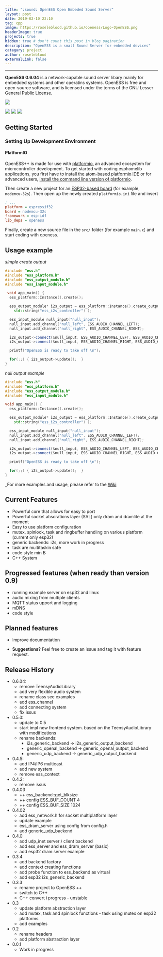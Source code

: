 ```yaml
---
title: ":sound: OpenESS Open Embeded Sound Server"
layout: post
date: 2019-02-10 22:10
tag: cpp
image: https://roseleblood.github.io/openess/Logo-OpenESS.png
headerImage: true
projects: true
hidden: true # don't count this post in blog pagination
description: "OpenESS is a small Sound Server for embedded devices"
category: project
author: roseleblood
externalLink: false
---
```


---


**OpenESS 0.6.04**   is a network-capable sound server libary mainly for embedded systems and other operatins systems.
OpenESS is free and open-source software, and is licensed under the terms of the GNU Lesser General Public License.

<a href="https://www.codacy.com/app/RoseLeBlood/openess?utm_source=github.com&amp;utm_medium=referral&amp;utm_content=RoseLeBlood/openess&amp;utm_campaign=Badge_Grade"><img src="https://api.codacy.com/project/badge/Grade/4f0ba2c68a904b8da2f1d45d5f3596d4"/></a>

<img src="https://img.shields.io/github/license/RoseLeBlood/Openess.svg"/>
<img src="https://img.shields.io/github/last-commit/roseleblood/openess.svg"/>
<a href="https://twittercom/padersophia">
<img src="https://img.shields.io/twitter/follow/padersophia.svg"></a>


## Getting Started

### Setting Up Development Environment

#### PlatformIO

OpenESS++ is made for use with [platformio](http://platformio.org/), an advanced ecosystem for microcontroller
development. To get started with coding esphomelib applications, you first have to
[install the atom-based platformio IDE](http://platformio.org/platformio-ide) or for advanced users,
[install the command line version of platformio](http://docs.platformio.org/en/latest/installation.html).

Then create a new project for an [ESP32-based board](http://docs.platformio.org/en/latest/platforms/espressif32.html#boards)
(for example, `nodemcu-32s`). Then open up the newly created `platformio.ini` file and insert

```ini
; ...
platform = espressif32
board = nodemcu-32s
framework = esp-idf
lib_deps = openess
```
Finally, create a new source file in the `src/` folder (for example `main.c`) and start coding with openess.

## Usage example

_simple create output_
```cpp
#include "ess.h"
#include "ess_platform.h"
#include "ess_output_module.h"
#include "ess_input_module.h"

 void app_main() {
  ess_platform::Instance().create();

  ess_output_module* i2s_output = ess_platform::Instance().create_output(ESS_OUTPUT_GENERIC_I2S,
    std::string("ess_i2s_controller") );

  ess_input_module null_input("null_input");
  null_input.add_channel("null_left", ESS_AUDIO_CHANNEL_LEFT);
  null_input.add_channel("null_right", ESS_AUDIO_CHANNEL_RIGHT);

  i2s_output->connect(&null_input, ESS_AUDIO_CHANNEL_LEFT, ESS_AUDIO_CHANNEL_RIGHT);
  i2s_output->connect(&null_input, ESS_AUDIO_CHANNEL_RIGHT, ESS_AUDIO_CHANNEL_LEFT);

  printf("OpenESS is ready to take off \n");

  for(;;) { i2s_output->update();  }
}

```

_null output example_
```cpp
#include "ess.h"
#include "ess_platform.h"
#include "ess_output_module.h"
#include "ess_input_module.h"

void app_main() {
  ess_platform::Instance().create();

  ess_output_module* i2s_output = ess_platform::Instance().create_output(ESS_OUTPUT_GENERIC_I2S,
    std::string("ess_i2s_controller") );

  ess_input_module null_input("null_input");
  null_input.add_channel("null_left", ESS_AUDIO_CHANNEL_LEFT);
  null_input.add_channel("null_right", ESS_AUDIO_CHANNEL_RIGHT);

  i2s_output->connect(&null_input, ESS_AUDIO_CHANNEL_LEFT, ESS_AUDIO_CHANNEL_RIGHT);
  i2s_output->connect(&null_input, ESS_AUDIO_CHANNEL_RIGHT, ESS_AUDIO_CHANNEL_LEFT);

  printf("OpenESS is ready to take off \n");

  for(;;) { i2s_output->update();  }
}

```
_For more examples and usage, please refer to the [Wiki][wiki]

## Current Features

* Powerful core that allows for easy to port
* Powerful socket abscrations layer (SAL) only dram and dramlite at the moment
* Easy to use platform configuration
* mutex, spinlock, task and ringbuffer handling on various platform (current only esp32)
* generic backends:  i2s, more work in progress
* task are multitaskin safe
* code style min B
* C++ System

## Progressed features (when ready than version 0.9)

* running example server on esp32 and linux
* audio mixing from multiple clients
* MQTT status upport and logging
* mDNS
* code style

## Planned features

* Improve documentation

* **Suggestions?** Feel free to create an issue and tag it with feature request.


## Release History
* 0.6.04:
  - remove TeensyAudioLibrary
  - add very flexible audio system
  - rename class see examples
  - add ess_channel
  - add connecting system
  - fix issus
* 0.5.0:
  - update to 0.5
  - start impl new frontend system. based on the TeensyAudioLibrary with modifications
  - rename backends:
      - i2s_generic_backend -> i2s_generic_output_backend
      - generic_openal_backend -> generic_openal_output_backend
      - generic_udp_backend -> generic_udp_output_backend
* 0.4.5:
  - add IP4/IP6 multicast
  - add new system
  - remove ess_context
* 0.4.2:
  - remove issus
* 0.4.03
  - ++ ess_backend::get_blksize
  - ++ config ESS_BUF_COUNT 4
  - ++ config ESS_BUF_SIZE      1024
* 0.4.02
  - add ess_network.h for socket multiplatform layer
  - update example
  - ess_dram_server using config from config.h
  - add generic_udp_backend
* 0.4.0
  - add udp_inet server / client backend
  - add ess_server and ess_dram_server (basic)
  - add esp32 dram server example
* 0.3.4
  - add backend factory
  - add context creating functions
  - add probe function to ess_backend as virtual
  - add esp32 i2s_generic_backend
* 0.3.3
  - rename project to OpenESS ++
  - switch to C++
  - C++ convert i progress - unstable
* 0.3
  - update platform abstraction layer
  - add mutex, task and spinlock functions - task using mutex on esp32 platforms
  - add examples
* 0.2
  - rename headers
  - add platform abstraction layer
* 0.0.1
  - Work in progress


[wiki]: https://github.com/RoseLeBlood/openess/wiki
